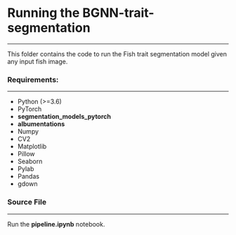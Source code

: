 # Running the BGNN-trait-segmentation
--------------------------
This folder contains the code to run the Fish trait segmentation model given any input fish image.

### Requirements:
------------------
- Python (>=3.6)
- PyTorch
- **segmentation_models_pytorch**
- **albumentations**
- Numpy
- CV2
- Matplotlib
- Pillow
- Seaborn
- Pylab
- Pandas
- gdown

### Source File
----------------
Run the **pipeline.ipynb** notebook.

